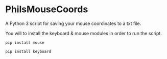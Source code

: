 # PhilsMouseCoords
A Python 3 script for saving your mouse coordinates to a txt file.

You will to install the keyboard & mouse modules in order to run the script.

```pip install mouse```

```pip install keyboard```

